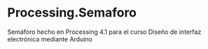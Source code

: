# Processing.Semaforo

Semáforo hecho en Processing 4.1 para el curso Diseño de interfaz electrónica mediante Arduino
